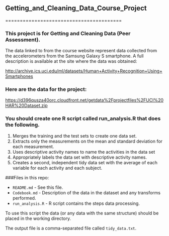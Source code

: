 ## Getting_and_Cleaning_Data_Course_Project
========================================

### This project is for Getting and Cleaning Data (Peer Assessment).

The data linked to from the course website represent data collected from the accelerometers from the Samsung Galaxy S smartphone. A full description is available at the site where the data was obtained: 

http://archive.ics.uci.edu/ml/datasets/Human+Activity+Recognition+Using+Smartphones 

### Here are the data for the project: 

https://d396qusza40orc.cloudfront.net/getdata%2Fprojectfiles%2FUCI%20HAR%20Dataset.zip 

### You should create one R script called run_analysis.R that does the following. 

1. Merges the training and the test sets to create one data set.
2. Extracts only the measurements on the mean and standard deviation for each measurement. 
3. Uses descriptive activity names to name the activities in the data set
4. Appropriately labels the data set with descriptive activity names. 
5. Creates a second, independent tidy data set with the average of each variable for each activity and each subject. 

###Files in this repo:

- `README.md` - See this file.
- `Codebook.md` - Description of the data in the dataset and any transforms performed.
- `run_analysis.R` - R script contains the steps data processing.

To use this script the data (or any data with the same structure) should be placed in the working directory.

The output file is a comma-separated file called `tidy_data.txt`.
